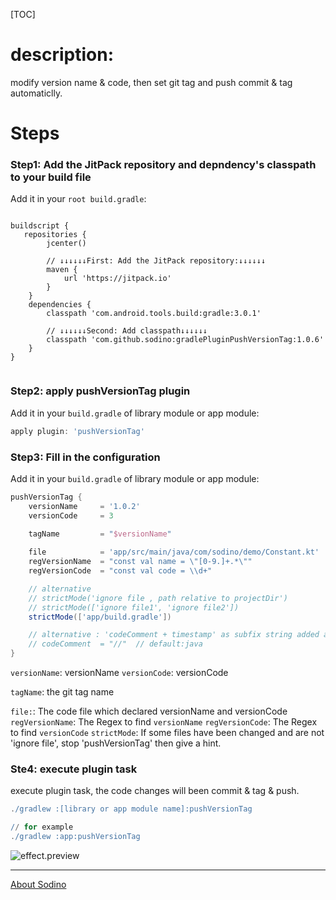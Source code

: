 [TOC]

# description:  
modify version name & code, then set git tag and push commit & tag automaticlly. 

# Steps
### Step1: Add the JitPack repository and depndency's classpath to your build file

Add it in your `root build.gradle`:

```

buildscript {
   repositories {
        jcenter()

        // ↓↓↓↓↓↓First: Add the JitPack repository:↓↓↓↓↓↓
        maven {
            url 'https://jitpack.io'
        }
    }
    dependencies {
        classpath 'com.android.tools.build:gradle:3.0.1'
        
        // ↓↓↓↓↓↓Second: Add classpath↓↓↓↓↓↓
        classpath 'com.github.sodino:gradlePluginPushVersionTag:1.0.6'
    }
}
	
```

### Step2: apply pushVersionTag plugin

Add it in your `build.gradle` of library module or app module:
```groovy
apply plugin: 'pushVersionTag'
```

### Step3: Fill in the configuration

Add it in your `build.gradle` of library module or app module:


```groovy
pushVersionTag {
    versionName     = '1.0.2' 
    versionCode     = 3

    tagName         = "$versionName"
    
    file            = 'app/src/main/java/com/sodino/demo/Constant.kt'  // relative to project rootDir
    regVersionName  = "const val name = \"[0-9.]+.*\""
    regVersionCode  = "const val code = \\d+"

    // alternative
    // strictMode('ignore file , path relative to projectDir')
    // strictMode(['ignore file1', 'ignore file2'])
    strictMode(['app/build.gradle'])

    // alternative : 'codeComment + timestamp' as subfix string added after versionName/versionCode
    // codeComment  = "//"  // default:java
}
```

`versionName`: versionName
`versionCode`: versionCode

`tagName`: the git tag name

`file:`: The code file which declared versionName and versionCode
`regVersionName`: The Regex to find `versionName`
`regVersionCode`: The Regex to find `versionCode`
`strictMode`: If some files have been changed and are not 'ignore file', stop 'pushVersionTag' then give a hint.

### Ste4: execute plugin task

execute plugin task, the code changes will been commit & tag & push.

```groovy
./gradlew :[library or app module name]:pushVersionTag

// for example 
./gradlew :app:pushVersionTag
```

![effect.preview](https://wx1.sinaimg.cn/mw690/e3dc9ceagy1fpr6gwcc0ij20pq0i4tcr.jpg)

--------------
[About Sodino](http://sodino.com/about/)